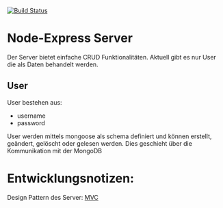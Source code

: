 [![Build Status](https://travis-ci.org/Bfrn/KMS_MyCargonaut.svg?branch=node_docker_scratch)](https://travis-ci.org/Bfrn/KMS_MyCargonaut)

# Node-Express Server
Der Server bietet einfache CRUD Funktionalitäten.
Aktuell gibt es nur User die als Daten behandelt werden.

## User
User bestehen aus:
  * username
  * password

User werden mittels mongoose als schema definiert und können erstellt, geändert, gelöscht oder gelesen werden. Dies geschieht über die Kommunikation mit der MongoDB


# Entwicklungsnotizen:

Design Pattern des Server: [MVC](https://de.wikipedia.org/wiki/Model_View_Controller)
